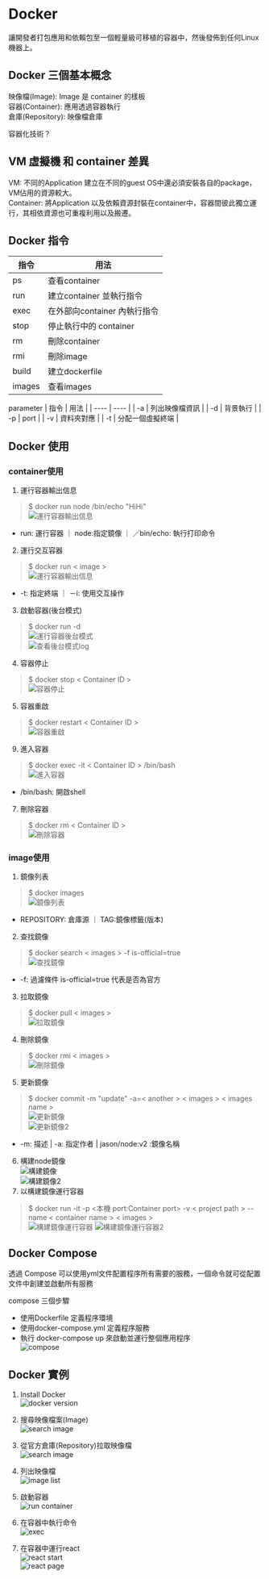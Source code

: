 # Docker
讓開發者打包應用和依賴包至一個輕量級可移植的容器中，然後發佈到任何Linux機器上。

## Docker 三個基本概念
映像檔(Image): Image 是 container 的樣板  
容器(Container): 應用透過容器執行  
倉庫(Repository): 映像檔倉庫

容器化技術？
## VM 虛擬機 和 container 差異
VM: 不同的Application 建立在不同的guest OS中還必須安裝各自的package，VM佔用的資源較大。  
Container: 將Application 以及依賴資源封裝在container中，容器間彼此獨立運行，其相依資源也可重複利用以及搬遷。



## Docker 指令  

|  指令   | 用法  |
|  ----  | ----  |
|   ps   | 查看container  |
|   run   | 建立container 並執行指令  |
|   exec   | 在外部向container 內執行指令  |
|   stop   | 停止執行中的 container |
|   rm   | 刪除container  |
|   rmi   | 刪除image  |
|   build   | 建立dockerfile  |
|   images   | 查看images  |

parameter
|  指令   | 用法  |
|  ----  | ----  |
|   -a   | 列出映像檔資訊  |
|   -d   | 背景執行  |
|   -p   | port |
|   -v   | 資料夾對應 |
|   -t   | 分配一個虛擬終端 |


## Docker 使用  
### container使用
1. 運行容器輸出信息  
> $ docker run node /bin/echo "HiHi"  
![運行容器輸出信息](img/運行容器輸出信息.png)
 - run: 運行容器 ｜ node:指定鏡像 ｜ ／bin/echo: 執行打印命令   
2. 運行交互容器  
> $ docker run  < image >  
![運行容器輸出信息](img/運行交互容器.png)  
 - -t: 指定終端 ｜ －i: 使用交互操作
3. 啟動容器(後台模式)  
> $ docker run -d  
![運行容器後台模式](img/運行容器後台模式.png)  
![查看後台模式log](img/查看後台模式log.png)
4. 容器停止  
> $ docker stop < Container ID >  
![容器停止](img/容器停止.png)  
5. 容器重啟 
> $ docker restart < Container ID >   
![容器重啟](img/容器重啟.png)  
9. 進入容器  
> $ docker exec -it < Container ID > /bin/bash  
![進入容器](img/進入容器.png)  
 - /bin/bash: 開啟shell   
7. 刪除容器  
> $ docker rm < Container ID >   
![刪除容器](img/刪除容器.png)  
### image使用
1. 鏡像列表  
> $ docker images  
![鏡像列表](img/鏡像列表.png)  
 - REPOSITORY: 倉庫源 ｜ TAG:鏡像標籤(版本) 
2. 查找鏡像  
> $ docker search < images > -f is-official=true  
![查找鏡像](img/查找鏡像.png)  
 - -f: 過濾條件 is-official=true 代表是否為官方
3. 拉取鏡像  
> $ docker pull < images >  
![拉取鏡像](img/拉取鏡像.png)  
4. 刪除鏡像  
> $ docker rmi < images >  
![刪除鏡像](img/刪除鏡像.png)  
5. 更新鏡像  
> $ docker commit -m "update" -a=< another > < images > < images name >  
![更新鏡像](img/更新鏡像.png)  
![更新鏡像2](img/更新鏡像2.png)  
 - -m: 描述 | -a: 指定作者 | jason/node:v2 :鏡像名稱  
6. 構建node鏡像  
![構建鏡像](img/構建鏡像.png)  
![構建鏡像2](img/構建鏡像2.png)  
6. 以構建鏡像運行容器  
> $ docker run -it -p <本機 port:Container port> -v < project path > --name < container name > < images >  
![構建鏡像運行容器](img/構建鏡像運行容器.png) 
![構建鏡像運行容器2](img/構建鏡像運行容器2.png) 

## Docker Compose
透過 Compose 可以使用yml文件配置程序所有需要的服務，一個命令就可從配置文件中創建並啟動所有服務 

compose 三個步驟
 - 使用Dockerfile 定義程序環境  
 - 使用docker-compose.yml 定義程序服務  
 - 執行 docker-compose up 來啟動並運行整個應用程序  
![compose](img/compose.png) 

## Docker 實例
1. Install Docker  
![docker version](img/dockerVersion.png)
2. 搜尋映像檔案(Image)  
![search image](img/搜尋Image.png)

3. 從官方倉庫(Repository)拉取映像檔  
![search image](img/拉取映像檔.png)

4. 列出映像檔  
![image list](img/列出映像檔.png)

5. 啟動容器  
![run container](img/啟動容器.png)

6. 在容器中執行命令  
![exec](img/在容器中執行命令.png)


6. 在容器中運行react  
![react start](img/運行react.png)  
![react page](img/React頁面.png)

